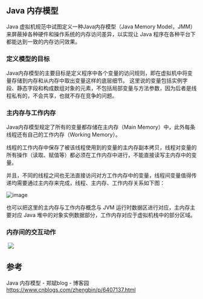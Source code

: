 ## Java 内存模型

Java 虚拟机规范中试图定义一种Java内存模型（Java Memory Model，JMM）来屏蔽掉各种硬件和操作系统的内存访问差异，以实现让 Java 程序在各种平台下都能达到一致的内存访问效果。

### 定义模型的目标

Java内存模型的主要目标是定义程序中各个变量的访问规则，即在虚拟机中将变量存储到内存和从内存中取出变量这样的底层细节。
这里说的变量包括实例字段、静态字段和构成数组对象的元素，不包括局部变量与方法参数，因为后者是线程私有的，不会共享，也就不存在竞争的问题。

### 主内存与工作内存

Java内存模型规定了所有的变量都存储在主内存（Main Memory）中，此外每条线程还有自己的工作内存（Working Memory）。

线程的工作内存中保存了被该线程使用到的变量的主内存副本拷贝，线程对变量的所有操作（读取、赋值等）都必须在工作内存中进行，不能直接读写主内存中的变量。

并且，不同的线程之间也无法直接访问对方工作内存中的变量，线程间变量值得传递均需要通过主内存来完成，线程、主内存、工作内存关系如下图：

![image](https://upload-images.jianshu.io/upload_images/1662509-dc64f873a3898f34.png?imageMogr2/auto-orient/strip%7CimageView2/2/w/1240)

也可以把这里的主内存与工作内存概念与 JVM 运行时数据区进行对应，主内存主要对应 Java 堆中的对象实例数据部分，工作内存对应于虚拟机栈中的部分区域。

### 内存间的交互动作

 ![](https://upload-images.jianshu.io/upload_images/1662509-8c514a968f1e6570.png?imageMogr2/auto-orient/strip%7CimageView2/2/w/1240)

## 参考

Java 内存模型 - 郑斌blog - 博客园 <https://www.cnblogs.com/zhengbin/p/6407137.html>
